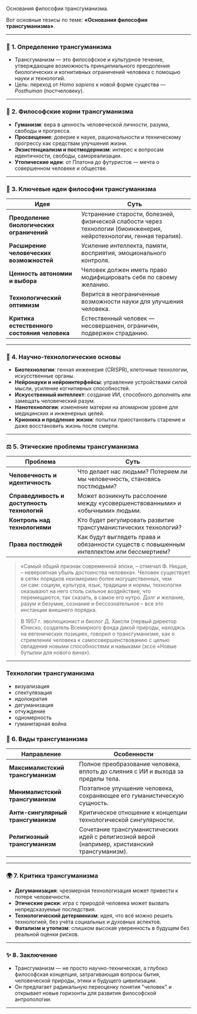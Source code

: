 Основания философии трансгуманизма.

Вот основные тезисы по теме: **«Основания философии трансгуманизма»**.

---

### 🧠 **1. Определение трансгуманизма**
- Трансгуманизм — это философское и культурное течение, утверждающее возможность принципиального преодоления биологических и когнитивных ограничений человека с помощью науки и технологий.
- Цель: переход от *Homo sapiens* к новой форме существа — *Posthuman* (постчеловеку).

---

### 🧬 **2. Философские корни трансгуманизма**
- **Гуманизм**: вера в ценность человеческой личности, разума, свободы и прогресса.
- **Просвещение**: доверие к науке, рациональности и техническому прогрессу как средствам улучшения жизни.
- **Экзистенциализм и постмодернизм**: интерес к вопросам идентичности, свободы, самореализации.
- **Утопические идеи**: от Платона до футуристов — мечта о совершенном человеке и обществе.

---

### 🤖 **3. Ключевые идеи философии трансгуманизма**
| Идея | Суть |
|------|------|
| **Преодоление биологических ограничений** | Устранение старости, болезней, физической слабости через технологии (биоинженерия, нейротехнологии, генная терапия). |
| **Расширение человеческих возможностей** | Усиление интеллекта, памяти, восприятия, эмоционального контроля. |
| **Ценность автономии и выбора** | Человек должен иметь право модифицировать себя по своему желанию. |
| **Технологический оптимизм** | Верится в неограниченные возможности науки для улучшения человека. |
| **Критика естественного состояния человека** | Естественный человек — несовершенен, ограничен, подвержен страданию. |

---

### 🔬 **4. Научно-технологические основы**
- **Биотехнологии**: генная инженерия (CRISPR), клеточные технологии, искусственные органы.
- **Нейронауки и нейроинтерфейсы**: управление устройствами силой мысли, усиление когнитивных способностей.
- **Искусственный интеллект**: создание ИИ, способного дополнять или замещать человеческий разум.
- **Нанотехнологии**: изменение материи на атомарном уровне для медицинских и инженерных целей.
- **Крионика и продление жизни**: попытки приостановить старение и даже восстановить жизнь после смерти.

---

### ⚖️ **5. Этические проблемы трансгуманизма**
| Проблема | Суть |
|----------|------|
| **Человечность и идентичность** | Что делает нас людьми? Потеряем ли мы человечность, становясь постлюдьми? |
| **Справедливость и доступность технологий** | Может возникнуть расслоение между «усовершенствованными» и «обычными» людьми. |
| **Контроль над технологиями** | Кто будет регулировать развитие трансгуманистических технологий? |
| **Права постлюдей** | Как будут выглядеть права и обязанности существ с повышенным интеллектом или бессмертием? |

> «Самый общий признак современной эпохи, – отмечал Ф. Ницше,  – невероятная убыль достоинства человека». Человек существует в сетях порядков неизмеримо более могущественных, чем он сам: социум, культура, язык, традиции и нормы, технологии оказывают на него столь сильное воздействие, что перемещаются, так сказать, в самое его нутро. Долг и желание, разум и безумие, сознание и бессознательное – все это инстанции внешнего порядка.

> В 1957 г. эволюционист и биолог Д. Хаксли (первый директор Юнеско, создатель Всемирного фонда дикой природы, находясь на евгенических позициях, говорил о трансгуманизме, как о стремлении человека к самосовершенствованию с целью овладения новыми способностями и навыками (эссе «Новые бутылки для нового вина»).
---
### Технологии трансгуманизма
* визуализация
* спектулязация
* идолократия
* дегуманизация
* отчуждение
* одномерность
* гуманитарная война
### 📌 **6. Виды трансгуманизма**
| Направление | Особенности |
|-------------|-------------|
| **Максималистский трансгуманизм** | Полное преобразование человека, вплоть до слияния с ИИ и выхода за пределы тела. |
| **Минималистский трансгуманизм** | Поэтапное улучшение человека, сохраняющее его гуманистическую сущность. |
| **Анти-сингулярный трансгуманизм** | Критическое отношение к концепции технологической сингулярности. |
| **Религиозный трансгуманизм** | Сочетание трансгуманистических идей с религиозной верой (например, христианский трансгуманизм). |

---

### 🌍 **7. Критика трансгуманизма**
- **Дегуманизация**: чрезмерная технологизация может привести к потере человечности.
- **Этические риски**: игра с природой человека может вызвать непредсказуемые последствия.
- **Технологический детерминизм**: идея, что всё можно решить технологией, без учёта социальных и духовных аспектов.
- **Фатализм и утопизм**: слишком высокая уверенность в будущем без реальной оценки рисков.

---

### ✨ **8. Заключение**
- Трансгуманизм — не просто научно-техническая, а глубоко философская концепция, затрагивающая вопросы бытия, человеческой природы, этики и будущего цивилизации.
- Он предлагает радикальную переоценку понятия "человек" и открывает новые горизонты для развития философской антропологии.

---

